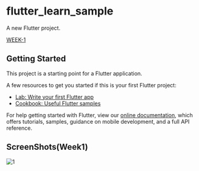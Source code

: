 # flutter_learn_sample

A new Flutter project.

<a href="https://github.com/kaaneneskpc/flutter-learn-samples/tree/main/lib/week1/">WEEK-1</a>

## Getting Started

This project is a starting point for a Flutter application.

A few resources to get you started if this is your first Flutter project:

- [Lab: Write your first Flutter app](https://flutter.dev/docs/get-started/codelab)
- [Cookbook: Useful Flutter samples](https://flutter.dev/docs/cookbook)

For help getting started with Flutter, view our
[online documentation](https://flutter.dev/docs), which offers tutorials,
samples, guidance on mobile development, and a full API reference.

## ScreenShots(Week1)

![1](https://user-images.githubusercontent.com/32849662/112878638-d967fc00-90d0-11eb-97cd-247e8b30de2a.PNG)
